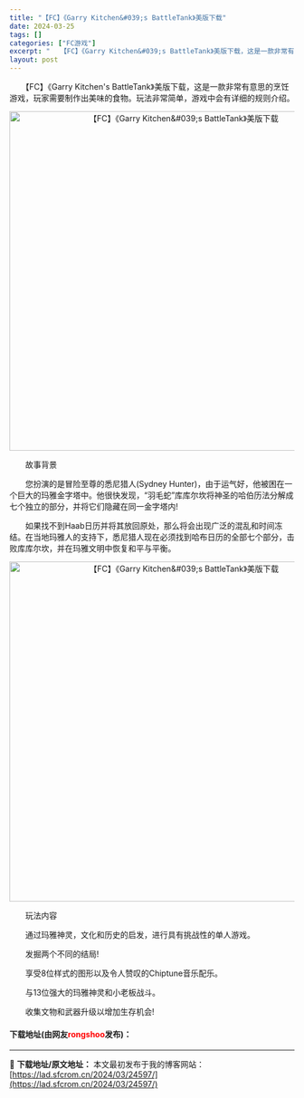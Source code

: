 ```yaml
---
title: "【FC】《Garry Kitchen&#039;s BattleTank》美版下载"
date: 2024-03-25
tags: []
categories: ["FC游戏"]
excerpt: "　　【FC】《Garry Kitchen&#039;s BattleTank》美版下载，这是一款非常有意思的烹饪游戏，玩家需要制作出美味的食物。玩法非常简单，游戏中会有详细的规则介绍。 　　故事背景 　　您扮演的是冒险至尊的悉尼猎人(Sydney Hunter)，由于运气好，他被困在一个巨大的玛雅金字&hellip;"
layout: post
---
```


 <p>　　【FC】《Garry Kitchen&#39;s BattleTank》美版下载，这是一款非常有意思的烹饪游戏，玩家需要制作出美味的食物。玩法非常简单，游戏中会有详细的规则介绍。</p> <p align="center"><img align="" border="0" src="https://lad.sfcrom.cn/wp-content/uploads/2024/03/20240325_660191913f3a1.png" width="600" alt="【FC】《Garry Kitchen&amp;#039;s BattleTank》美版下载" /></p> <p>　　故事背景</p> <p>　　您扮演的是冒险至尊的悉尼猎人(Sydney Hunter)，由于运气好，他被困在一个巨大的玛雅金字塔中。他很快发现，&ldquo;羽毛蛇&rdquo;库库尔坎将神圣的哈伯历法分解成七个独立的部分，并将它们隐藏在同一金字塔内!</p> <p>　　如果找不到Haab日历并将其放回原处，那么将会出现广泛的混乱和时间冻结。在当地玛雅人的支持下，悉尼猎人现在必须找到哈布日历的全部七个部分，击败库库尔坎，并在玛雅文明中恢复和平与平衡。</p> <p align="center"><img align="" border="0" src="https://lad.sfcrom.cn/wp-content/uploads/2024/03/20240325_66019192778fc.png" width="601" alt="【FC】《Garry Kitchen&amp;#039;s BattleTank》美版下载" /></p> <p>　　玩法内容</p> <p>　　通过玛雅神灵，文化和历史的启发，进行具有挑战性的单人游戏。</p> <p>　　发掘两个不同的结局!</p> <p>　　享受8位样式的图形以及令人赞叹的Chiptune音乐配乐。</p> <p>　　与13位强大的玛雅神灵和小老板战斗。</p> <p>　　收集文物和武器升级以增加生存机会!</p> <p><h4>下载地址(由网友<font color="red">rongshoo</font>发布)：</h4></p> 

---
📖 **下载地址/原文地址：** 本文最初发布于我的博客网站：[https://lad.sfcrom.cn/2024/03/24597/](https://lad.sfcrom.cn/2024/03/24597/)
